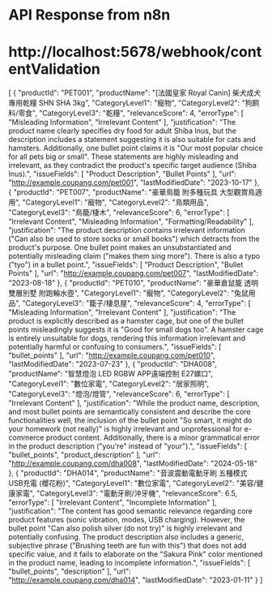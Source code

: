 # API Response from n8n 
# http://localhost:5678/webhook/contentValidation

[
  {
    "productId": "PET001",
    "productName": "[法國皇家 Royal Canin] 柴犬成犬專用乾糧 SHN SHA 3kg",
    "CategoryLevel1": "寵物",
    "CategoryLevel2": "狗飼料/零食",
    "CategoryLevel3": "乾糧",
    "relevanceScore": 4,
    "errorType": [
      "Misleading Information",
      "Irrelevant Content"
    ],
    "justification": "The product name clearly specifies dry food for adult Shiba Inus, but the description includes a statement suggesting it is also suitable for cats and hamsters. Additionally, one bullet point claims it is \"Our most popular choice for all pets big or small\". These statements are highly misleading and irrelevant, as they contradict the product's specific target audience (Shiba Inus).",
    "issueFields": [
      "Product Description",
      "Bullet Points"
    ],
    "url": "http://example.coupang.com/pet001",
    "lastModifiedDate": "2023-10-17"
  },
  {
    "productId": "PET007",
    "productName": "豪華鳥籠 附多種玩具 大型觀賞鳥適用",
    "CategoryLevel1": "寵物",
    "CategoryLevel2": "鳥類用品",
    "CategoryLevel3": "鳥籠/棲木",
    "relevanceScore": 6,
    "errorType": [
      "Irrelevant Content",
      "Misleading Information",
      "Formatting/Readability"
    ],
    "justification": "The product description contains irrelevant information (\"Can also be used to store socks or small books\") which detracts from the product's purpose. One bullet point makes an unsubstantiated and potentially misleading claim (\"makes them sing more\"). There is also a typo (\"tyo\") in a bullet point.",
    "issueFields": [
      "Product Description",
      "Bullet Points"
    ],
    "url": "http://example.coupang.com/pet007",
    "lastModifiedDate": "2023-08-18"
  },
  {
    "productId": "PET010",
    "productName": "豪華倉鼠籠 透明雙層別墅 附跑輪水壺",
    "CategoryLevel1": "寵物",
    "CategoryLevel2": "兔鼠用品",
    "CategoryLevel3": "籠子/棲息屋",
    "relevanceScore": 4,
    "errorType": [
      "Misleading Information",
      "Irrelevant Content"
    ],
    "justification": "The product is explicitly described as a hamster cage, but one of the bullet points misleadingly suggests it is \"Good for small dogs too\". A hamster cage is entirely unsuitable for dogs, rendering this information irrelevant and potentially harmful or confusing to consumers.",
    "issueFields": [
      "bullet_points"
    ],
    "url": "http://example.coupang.com/pet010",
    "lastModifiedDate": "2023-07-23"
  },
  {
    "productId": "DHA008",
    "productName": "智慧燈泡 LED RGBW APP遠端控制 E27螺口",
    "CategoryLevel1": "數位家電",
    "CategoryLevel2": "居家照明",
    "CategoryLevel3": "燈泡/燈管",
    "relevanceScore": 6,
    "errorType": [
      "Irrelevant Content"
    ],
    "justification": "While the product name, description, and most bullet points are semantically consistent and describe the core functionalities well, the inclusion of the bullet point \"So smart, it might do your homework (not really)\" is highly irrelevant and unprofessional for e-commerce product content. Additionally, there is a minor grammatical error in the product description (\"you're\" instead of \"your\").",
    "issueFields": [
      "bullet_points",
      "product_description"
    ],
    "url": "http://example.coupang.com/dha008",
    "lastModifiedDate": "2024-05-18"
  },
  {
    "productId": "DHA014",
    "productName": "音波震動電動牙刷 五種模式 USB充電 (櫻花粉)",
    "CategoryLevel1": "數位家電",
    "CategoryLevel2": "美容/健康家電",
    "CategoryLevel3": "電動牙刷/沖牙機",
    "relevanceScore": 6.5,
    "errorType": [
      "Irrelevant Content",
      "Incomplete Information"
    ],
    "justification": "The content has good semantic relevance regarding core product features (sonic vibration, modes, USB charging). However, the bullet point \"Can also polish silver (do not try)\" is highly irrelevant and potentially confusing. The product description also includes a generic, subjective phrase (\"Brushing teeth are fun with this\") that does not add specific value, and it fails to elaborate on the \"Sakura Pink\" color mentioned in the product name, leading to incomplete information.",
    "issueFields": [
      "bullet_points",
      "description"
    ],
    "url": "http://example.coupang.com/dha014",
    "lastModifiedDate": "2023-01-11"
  }
]